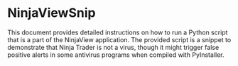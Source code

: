 # NinjaViewSnip
This document provides detailed instructions on how to run a Python script that is a part of the NinjaView application. The provided script is a snippet to demonstrate that Ninja Trader is not a virus, though it might trigger false positive alerts in some antivirus programs when compiled with PyInstaller.
